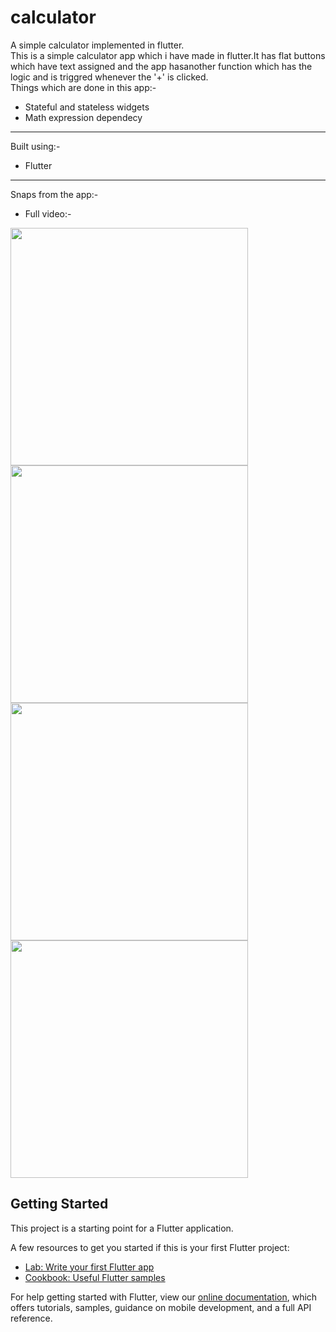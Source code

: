 # calculator

A simple calculator implemented in flutter.<br>
This is a simple calculator app which i have made in flutter.It has flat buttons which have text assigned and the app hasanother function which has the logic and is triggred whenever the '+' is clicked.
<br>
Things which are done in this app:-
* Stateful and stateless widgets
* Math expression dependecy

___
Built using:- 
* Flutter

___
Snaps from the app:-<br>
* Full video:- <br>
<img src="https://res.cloudinary.com/harshkumarkhatri/image/upload/v1595514587/readme%20images/Simple%20calculator%20app/Screenshot_from_2020-07-23_19-10-22_ry8lu5.png" height=380>
<img src="https://res.cloudinary.com/harshkumarkhatri/image/upload/v1595514587/readme%20images/Simple%20calculator%20app/Screenshot_from_2020-07-23_19-10-39_shvdc4.png" height=380>
<img src="https://res.cloudinary.com/harshkumarkhatri/image/upload/v1595514587/readme%20images/Simple%20calculator%20app/Screenshot_from_2020-07-23_19-10-49_uwvvx2.png" height=380>
<img src="https://res.cloudinary.com/harshkumarkhatri/image/upload/v1595514587/readme%20images/Simple%20calculator%20app/Screenshot_from_2020-07-23_19-11-05_eganpd.png" height=380>

## Getting Started

This project is a starting point for a Flutter application.

A few resources to get you started if this is your first Flutter project:

- [Lab: Write your first Flutter app](https://flutter.dev/docs/get-started/codelab)
- [Cookbook: Useful Flutter samples](https://flutter.dev/docs/cookbook)

For help getting started with Flutter, view our
[online documentation](https://flutter.dev/docs), which offers tutorials,
samples, guidance on mobile development, and a full API reference.

